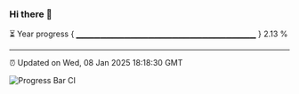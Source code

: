 ### Hi there 👋

⏳ Year progress { ▁▁▁▁▁▁▁▁▁▁▁▁▁▁▁▁▁▁▁▁▁▁▁▁▁▁▁▁▁▁ } 2.13 %

---

⏰ Updated on Wed, 08 Jan 2025 18:18:30 GMT

![Progress Bar CI](https://github.com/liununu/liununu/workflows/Progress%20Bar%20CI/badge.svg)
